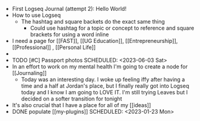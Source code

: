 - First Logseq Journal (attempt 2): Hello World!
- How to use Logseq
	- The hashtag and square backets do the exact same thing
		- Could use hashtag for a topic or concept to reference and square brackets for using a word inline
- I need a page for [[FAST]], [[UG Education]], [[Entrepreneurship]], [[Professional]] , [[Personal Life]]
-
- TODO [#C] Passport photos
  SCHEDULED: <2023-06-03 Sat>
- In an effort to work on my mental health I'm going to create a node for [[Journaling]]
	- Today was an interesting day. I woke up feeling iffy after having a time and a half at Jordan's place, but I finally really got into Logseq today and I know I am going to LOVE IT. I'm still trying Leaves but I decided on a softer transition for tonight
- It's also crucial that I have a place for all of my [[ideas]]
- DONE populate [[my-plugins]]
  SCHEDULED: <2023-01-23 Mon>